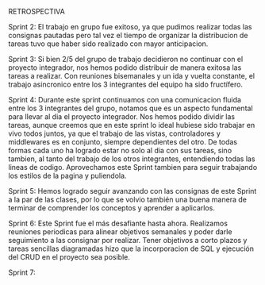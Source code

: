 RETROSPECTIVA

Sprint 2: El trabajo en grupo fue exitoso, ya que pudimos realizar todas las consignas pautadas pero tal vez el tiempo de organizar la distribucion de tareas tuvo que haber sido realizado con mayor anticipacion.

Sprint 3: Si bien 2/5 del grupo de trabajo decidieron no continuar con el proyecto integrador, nos hemos podido distribuir de manera exitosa las tareas a realizar. Con reuniones bisemanales y un ida y vuelta constante, el trabajo asincronico entre los 3 integrantes del equipo ha sido fructífero. 

Sprint 4: Durante este sprint continuamos con una comunicacion fluida entre los 3 integrantes del grupo, notamos que es un aspecto fundamental para llevar al dia el proyecto integrador. Nos hemos podido dividir las tareas, aunque creemos que en este sprint lo ideal hubiese sido trabajar en vivo todos juntos, ya que el trabajo de las vistas, controladores y middlewares es en conjunto, siempre dependientes del otro. De todas formas cada uno ha logrado estar no solo al dia con sus tareas, sino tambien, al tanto del trabajo de los otros integrantes, entendiendo todas las lineas de codigo. Aprovechamos este Sprint tambien para seguir trabajando los estilos de la pagina y puliendola.

Sprint 5: Hemos logrado seguir avanzando con las consignas de este Sprint a la par de las clases, por lo que se volvio también una buena manera de terminar de comprender los conceptos y aprender a aplicarlos. 

Sprint 6: Este Sprint fue el más desafiante hasta ahora. Realizamos reuniones periodicas para alinear objetivos semanales y poder darle seguimiento a las consignar por realizar. Tener objetivos a corto plazos y tareas sencillas diagramadas hizo que la incorporacion de SQL y ejecución del CRUD en el proyecto sea posible. 

Sprint 7: 
